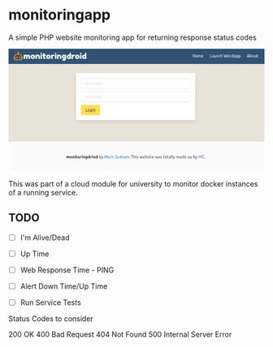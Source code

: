 # monitoringapp
A simple PHP website monitoring app for returning response status codes

![Home Page View](imgs/monitoringapp_home.png)

This was part of a cloud module for university to monitor docker instances of a running service.


## TODO

* [ ]  I'm Alive/Dead
* [ ]  Up Time
* [ ]  Web Response Time - PING
* [ ]  Alert Down Time/Up Time
* [ ]  Run Service Tests


Status Codes to consider

200 OK
400 Bad Request
404 Not Found
500 Internal Server Error

